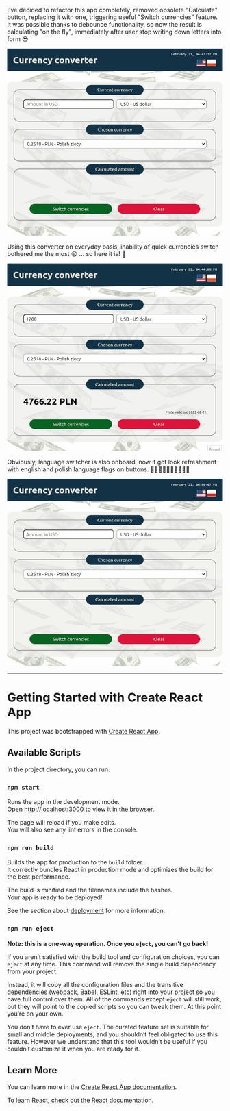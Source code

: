 I've decided to refactor this app completely, removed obsolete "Calculate" button, replacing it with one, triggering useful "Switch currencies" feature.\
It was possible thanks to debounce functionality, so now the result is calculating "on the fly", immediately after user stop writing down letters into form 😎

![picking currencies](src/assets/images/picking_currencies.gif)

Using this converter on everyday basis, inability of quick currencies switch bothered me the most 😫 ... so here it is! 🎉

![switching currencies](src/assets/images/switching_currencies.gif)

Obviously, language switcher is also onboard, now it got look refreshment with english and polish language flags on buttons. 👩👳🏿‍♂️👦🏻🧔🏾👩🏿

![changing UI language](src/assets/images/changing_language.gif)
***
# Getting Started with Create React App

This project was bootstrapped with [Create React App](https://github.com/facebook/create-react-app).

## Available Scripts

In the project directory, you can run:

### `npm start`

Runs the app in the development mode.\
Open [http://localhost:3000](http://localhost:3000) to view it in the browser.

The page will reload if you make edits.\
You will also see any lint errors in the console.

### `npm run build`

Builds the app for production to the `build` folder.\
It correctly bundles React in production mode and optimizes the build for the best performance.

The build is minified and the filenames include the hashes.\
Your app is ready to be deployed!

See the section about [deployment](https://facebook.github.io/create-react-app/docs/deployment) for more information.

### `npm run eject`

**Note: this is a one-way operation. Once you `eject`, you can’t go back!**

If you aren’t satisfied with the build tool and configuration choices, you can `eject` at any time. This command will remove the single build dependency from your project.

Instead, it will copy all the configuration files and the transitive dependencies (webpack, Babel, ESLint, etc) right into your project so you have full control over them. All of the commands except `eject` will still work, but they will point to the copied scripts so you can tweak them. At this point you’re on your own.

You don’t have to ever use `eject`. The curated feature set is suitable for small and middle deployments, and you shouldn’t feel obligated to use this feature. However we understand that this tool wouldn’t be useful if you couldn’t customize it when you are ready for it.

## Learn More

You can learn more in the [Create React App documentation](https://facebook.github.io/create-react-app/docs/getting-started).

To learn React, check out the [React documentation](https://reactjs.org/).